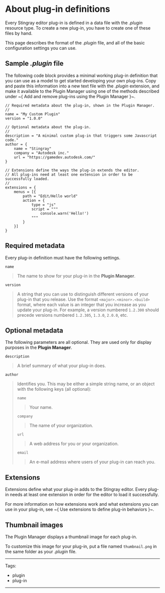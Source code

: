 # About plug-in definitions

Every Stingray editor plug-in is defined in a data file with the *.plugin* resource type. To create a new plug-in, you have to create one of these files by hand.

This page describes the format of the *.plugin* file, and all of the basic configuration settings you can use.

## Sample *.plugin* file

The following code block provides a minimal working plug-in definition that you can use as a model to get started developing your own plug-ins. Copy and paste this information into a new text file with the *.plugin* extension, and make it available to the Plugin Manager using one of the methods described under ~{ Add and remove plug-ins using the Plugin Manager }~.

~~~{sjson}
// Required metadata about the plug-in, shown in the Plugin Manager.
//
name = "My Custom Plugin"
version = "1.0.0"

// Optional metadata about the plug-in.
//
description = "A minimal custom plug-in that triggers some Javascript code."
author = {
	name = "Stingray"
	company = "Autodesk inc."
	url = "https://gamedev.autodesk.com/"
}

// Extensions define the ways the plug-in extends the editor.
// All plug-ins need at least one extension in order to be successfully loaded.
//
extensions = {
	menus = [{
		path = "Edit/Hello world"
		action = {
			type = "js"
			script = """
				console.warn('Hello!')
			"""
		}
	}]
}
~~~

## Required metadata

Every plug-in definition must have the following settings.

`name`

>	The name to show for your plug-in in the **Plugin Manager**.

`version`

>	A string that you can use to distinguish different versions of your plug-in that you release. Use the format `<major>.<minor>.<build>` format, where each value is an integer that you increase as you update your plug-in. For example, a version numbered `1.2.300` should precede versions numbered `1.2.305`, `1.3.0`, `2.0.0`, etc.

## Optional metadata

The following parameters are all optional. They are used only for display purposes in the **Plugin Manager**.

`description`

>	A brief summary of what your plug-in does.

`author`

>	Identifies you. This may be either a simple string name, or an object with the following keys (all optional):
>
>	`name`
>
>	>	Your name.
>
>	`company`
>
>	>	The name of your organization.
>
>	`url`
>
>	>	A web address for you or your organization.
>
>	`email`
>
>	>	An e-mail address where users of your plug-in can reach you.

## Extensions

Extensions define what your plug-in adds to the Stingray editor. Every plug-in needs at least one extension in order for the editor to load it successfully.

For more information on how extensions work and what extensions you can use in your plug-in, see ~{ Use extensions to define plug-in behaviors }~.

## Thumbnail images

The Plugin Manager displays a thumbnail image for each plug-in.

To customize this image for your plug-in, put a file named `thumbnail.png` in the same folder as your *.plugin* file.

---
Tags:
-	plugin
-	plug-in
---
